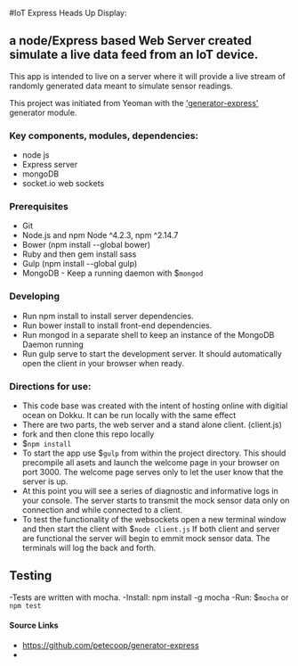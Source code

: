 #IoT Express Heads Up Display:
## a node/Express based Web Server created simulate a live data feed from an IoT device.
This app is intended to live on a server where it will provide a live stream of
randomly generated data meant to simulate sensor readings.

This project was initiated from Yeoman with the ['generator-express'](https://github.com/petecoop/generator-express) generator module.


### Key components, modules,  dependencies:
- node js
- Express server
- mongoDB
- socket.io web sockets


### Prerequisites
- Git
- Node.js and npm Node ^4.2.3, npm ^2.14.7
- Bower (npm install --global bower)
- Ruby and then gem install sass
- Gulp (npm install --global gulp)
- MongoDB - Keep a running daemon with $`mongod`

### Developing
- Run npm install to install server dependencies.
- Run bower install to install front-end dependencies.
- Run mongod in a separate shell to keep an instance of the MongoDB Daemon running
- Run gulp serve to start the development server. It should automatically open the client in your browser when ready.

### Directions for use:
- This code base was created with the intent of hosting online with digitial ocean
on Dokku.  It can be run locally with the same effect
- There are two parts, the web server and a stand alone client. (client.js)
- fork and then clone this repo locally
- $`npm install`
- To start the app use $`gulp` from within the project directory.  This should precompile
all asets and launch the welcome page in your browser on port 3000.  The welcome
page serves only to let the user know that the server is up.
- At this point you will see a series of diagnostic and informative
logs in your console. The server starts to transmit the mock sensor data only
on connection and while connected to a client.
- To test the functionality of the websockets open a new terminal window and then start the client with $`node client.js`
If both client and server are functional the server will begin to emmit mock
sensor data.  The terminals will log the back and forth.

## Testing
-Tests are written with mocha.
-Install: npm install -g mocha
-Run: $`mocha` or `npm test`

#### Source Links

- https://github.com/petecoop/generator-express
-
